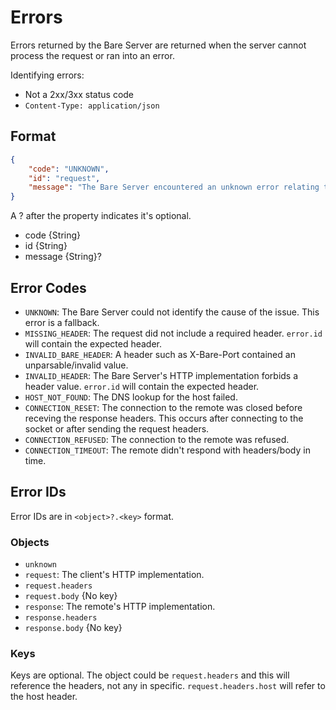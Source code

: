 # Errors

Errors returned by the Bare Server are returned when the server cannot process the request or ran into an error.

Identifying errors:

- Not a 2xx/3xx status code
- `Content-Type: application/json`

## Format

```json
{
	"code": "UNKNOWN",
	"id": "request",
	"message": "The Bare Server encountered an unknown error relating to the request."
}
```

A ? after the property indicates it's optional.

- code {String}
- id {String}
- message {String}?


## Error Codes

- `UNKNOWN`: The Bare Server could not identify the cause of the issue. This error is a fallback.
- `MISSING_HEADER`: The request did not include a required header. `error.id` will contain the expected header.
- `INVALID_BARE_HEADER`: A header such as X-Bare-Port contained an unparsable/invalid value.
- `INVALID_HEADER`: The Bare Server's HTTP implementation forbids a header value. `error.id` will contain the expected header.
- `HOST_NOT_FOUND`: The DNS lookup for the host failed.
- `CONNECTION_RESET`: The connection to the remote was closed before receving the response headers. This occurs after connecting to the socket or after sending the request headers.
- `CONNECTION_REFUSED`: The connection to the remote was refused.
- `CONNECTION_TIMEOUT`: The remote didn't respond with headers/body in time.

## Error IDs

Error IDs are in `<object>?.<key>` format.

### Objects

- `unknown` 
- `request`: The client's HTTP implementation.
- `request.headers`
- `request.body` {No key}
- `response`: The remote's HTTP implementation.
- `response.headers`
- `response.body` {No key}

### Keys

Keys are optional. The object could be `request.headers` and this will reference the headers, not any in specific. `request.headers.host` will refer to the host header.
